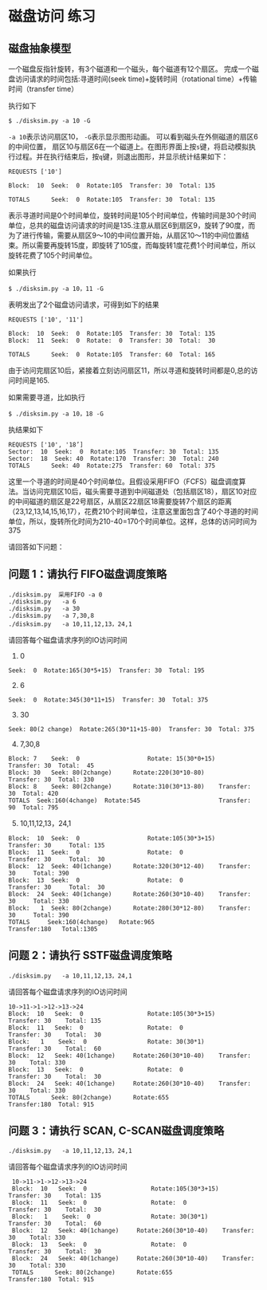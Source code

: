 # 磁盘访问 练习

## 磁盘抽象模型

一个磁盘反指针旋转，有3个磁道和一个磁头，每个磁道有12个扇区。
完成一个磁盘访问请求的时间包括:寻道时间(seek time)+旋转时间（rotational time）+传输时间（transfer time）

执行如下

```
$ ./disksim.py -a 10 -G
```

`-a 10`表示访问扇区10， `-G`表示显示图形动画。
可以看到磁头在外侧磁道的扇区6的中间位置， 扇区10与扇区6在一个磁道上。在图形界面上按`s`键，将启动模拟执行过程。并在执行结束后，按`q`键，则退出图形，并显示统计结果如下：

```
REQUESTS ['10']

Block:  10  Seek:  0  Rotate:105  Transfer: 30  Total: 135

TOTALS      Seek:  0  Rotate:105  Transfer: 30  Total: 135
```

表示寻道时间是0个时间单位，旋转时间是105个时间单位，传输时间是30个时间单位，总共的磁盘访问请求的时间是135.注意从扇区6到扇区9，旋转了90度，而为了进行传输，需要从扇区9～10的中间位置开始，从扇区10～11的中间位置结束。所以需要再旋转15度，即旋转了105度，而每旋转1度花费1个时间单位，所以旋转花费了105个时间单位。

如果执行

```
$ ./disksim.py -a 10，11 -G
```
表明发出了2个磁盘访问请求，可得到如下的结果
```
REQUESTS ['10', '11']

Block:  10  Seek:  0  Rotate:105  Transfer: 30  Total: 135
Block:  11  Seek:  0  Rotate:  0  Transfer: 30  Total:  30

TOTALS      Seek:  0  Rotate:105  Transfer: 60  Total: 165

```
由于访问完扇区10后，紧接着立刻访问扇区11，所以寻道和旋转时间都是0,总的访问时间是165.

如果需要寻道，比如执行

```
$ ./disksim.py -a 10，18 -G
```

执结果如下
```
REQUESTS ['10', '18’]
Sector:  10  Seek:  0  Rotate:105  Transfer: 30  Total: 135
Sector:  18  Seek: 40  Rotate:170  Transfer: 30  Total: 240
TOTALS      Seek: 40  Rotate:275  Transfer: 60  Total: 375
```
这里一个寻道的时间是40个时间单位。且假设采用FIFO（FCFS）磁盘调度算法。当访问完扇区10后，磁头需要寻道到中间磁道处（包括扇区18），扇区10对应的中间磁道的扇区是22号扇区，从扇区22扇区18需要旋转7个扇区的距离（23,12,13,14,15,16,17），花费210个时间单位，注意这里面包含了40个寻道的时间单位，所以，旋转所化时间为210-40=170个时间单位。这样，总体的访问时间为375


请回答如下问题：

## 问题 1：请执行 FIFO磁盘调度策略

```
./disksim.py  采用FIFO -a 0
./disksim.py   -a 6
./disksim.py   -a 30
./disksim.py   -a 7,30,8
./disksim.py   -a 10,11,12,13，24,1
```
请回答每个磁盘请求序列的IO访问时间
1. 0     
 ```
 Seek:  0  Rotate:165(30*5+15)  Transfer: 30  Total: 195
 ```
2. 6     
 ```
 Seek:  0  Rotate:345(30*11+15)  Transfer: 30  Total: 375
 ```
3. 30     
 ```
 Seek: 80(2 change)  Rotate:265(30*11+15-80)  Transfer: 30  Total: 375
 ```
4. 7,30,8     
 ```
 Block:	7	 Seek:  0					Rotate: 15(30*0+15)		Transfer: 30  Total:  45
 Block:	30	 Seek: 80(2change)		Rotate:220(30*10-80)		Transfer: 30  Total: 330
 Block:	8	 Seek: 80(2change)		Rotate:310(30*13-80) 	Transfer: 30  Total: 420
 TOTALS	 Seek:160(4change)	Rotate:545  					Transfer: 90  Total: 795
 ```
5. 10,11,12,13，24,1     
 ```
 Block:  10  Seek:  0   				Rotate:105(30*3+15)		Transfer: 30 	 Total: 135
 Block:  11  Seek:  0   				Rotate:  0  					Transfer: 30 	 Total:  30
 Block:  12  Seek: 40(1change)  	Rotate:320(30*12-40)  	Transfer: 30	 Total: 390
 Block:  13  Seek:  0   				Rotate:  0  					Transfer: 30  	 Total:  30
 Block:  24  Seek: 40(1change)  	Rotate:260(30*10-40)  	Transfer: 30 	 Total: 330
 Block:   1	 Seek: 80(2change)  	Rotate:280(30*12-80)  	Transfer: 30  	 Total: 390
 TOTALS     Seek:160(4change)  	Rotate:965  					Transfer:180   Total:1305
 ```

## 问题 2：请执行 SSTF磁盘调度策略

```
./disksim.py   -a 10,11,12,13，24,1
```
请回答每个磁盘请求序列的IO访问时间
 ```
 10->11->1->12->13->24
 Block:  10   Seek:  0  				Rotate:105(30*3+15)  	Transfer: 30 	Total: 135
 Block:  11   Seek:  0  				Rotate:  0  					Transfer: 30  	Total:  30
 Block:   1    Seek:  0  				Rotate: 30(30*1)			Transfer: 30 	Total:  60
 Block:  12   Seek: 40(1change) 	Rotate:260(30*10-40)  	Transfer: 30  	Total: 330
 Block:  13   Seek:  0  				Rotate:  0  					Transfer: 30  	Total:  30
 Block:  24   Seek: 40(1change) 	Rotate:260(30*10-40)  	Transfer: 30  	Total: 330
 TOTALS      Seek: 80(2change)  	Rotate:655 					Transfer:180  Total: 915
 ```

## 问题 3：请执行 SCAN, C-SCAN磁盘调度策略

```
./disksim.py   -a 10,11,12,13，24,1
```
请回答每个磁盘请求序列的IO访问时间
```
 10->11->1->12->13->24
 Block:  10   Seek:  0  				Rotate:105(30*3+15)  	Transfer: 30 	Total: 135
 Block:  11   Seek:  0  				Rotate:  0  					Transfer: 30  	Total:  30
 Block:   1    Seek:  0  				Rotate: 30(30*1)			Transfer: 30 	Total:  60
 Block:  12   Seek: 40(1change) 	Rotate:260(30*10-40)  	Transfer: 30  	Total: 330
 Block:  13   Seek:  0  				Rotate:  0  					Transfer: 30  	Total:  30
 Block:  24   Seek: 40(1change) 	Rotate:260(30*10-40)  	Transfer: 30  	Total: 330
 TOTALS      Seek: 80(2change)  	Rotate:655 					Transfer:180  Total: 915
```
